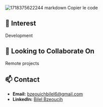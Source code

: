 ![1718375622244](https://github.com/bilelbzeouich/bilelbzeouich/assets/80858599/112623e9-3b91-4eef-ba2f-34ceb2d9549c)
markdown
Copier le code
## 👀 Interest
Development

## 💞️ Looking to Collaborate On
Remote projects

## 📫 Contact
- **Email:** bzeouichbilel6@gmail.com
- **LinkedIn:** [Bilel Bzeoucih](https://www.linkedin.com/in/bilelbzeoucih/)
<!---
bilelbzeouich/bilelbzeouich is a ✨ special ✨ repository because its `README.md` (this file) appears on your GitHub profile.
You can click the Preview link to take a look at your changes.
--->

